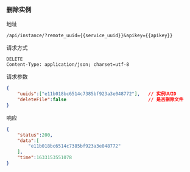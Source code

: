 ### 删除实例

地址

```
/api/instance/?remote_uuid={{service_uuid}}&apikey={{apikey}}
```

请求方式

```
DELETE
Content-Type: application/json; charset=utf-8
```

请求参数

```json
{
    "uuids":["e11b018bc6514c7385bf923a3e048772"],   // 实例UUID
    "deleteFile":false                              // 是否删除文件
}
```

响应

```json
{
    "status":200,
    "data":[
        "e11b018bc6514c7385bf923a3e048772"
    ],
    "time":1633153551078
}
```